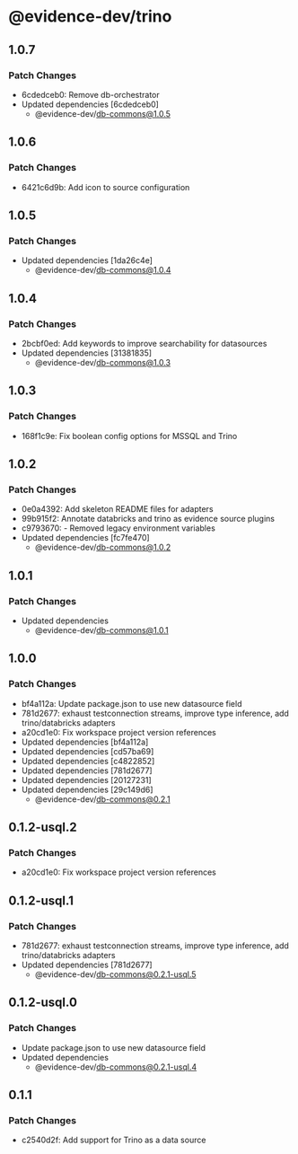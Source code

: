 # @evidence-dev/trino

## 1.0.7

### Patch Changes

- 6cdedceb0: Remove db-orchestrator
- Updated dependencies [6cdedceb0]
  - @evidence-dev/db-commons@1.0.5

## 1.0.6

### Patch Changes

- 6421c6d9b: Add icon to source configuration

## 1.0.5

### Patch Changes

- Updated dependencies [1da26c4e]
  - @evidence-dev/db-commons@1.0.4

## 1.0.4

### Patch Changes

- 2bcbf0ed: Add keywords to improve searchability for datasources
- Updated dependencies [31381835]
  - @evidence-dev/db-commons@1.0.3

## 1.0.3

### Patch Changes

- 168f1c9e: Fix boolean config options for MSSQL and Trino

## 1.0.2

### Patch Changes

- 0e0a4392: Add skeleton README files for adapters
- 99b915f2: Annotate databricks and trino as evidence source plugins
- c9793670: - Removed legacy environment variables
- Updated dependencies [fc7fe470]
  - @evidence-dev/db-commons@1.0.2

## 1.0.1

### Patch Changes

- Updated dependencies
  - @evidence-dev/db-commons@1.0.1

## 1.0.0

### Patch Changes

- bf4a112a: Update package.json to use new datasource field
- 781d2677: exhaust testconnection streams, improve type inference, add trino/databricks adapters
- a20cd1e0: Fix workspace project version references
- Updated dependencies [bf4a112a]
- Updated dependencies [cd57ba69]
- Updated dependencies [c4822852]
- Updated dependencies [781d2677]
- Updated dependencies [20127231]
- Updated dependencies [29c149d6]
  - @evidence-dev/db-commons@0.2.1

## 0.1.2-usql.2

### Patch Changes

- a20cd1e0: Fix workspace project version references

## 0.1.2-usql.1

### Patch Changes

- 781d2677: exhaust testconnection streams, improve type inference, add trino/databricks adapters
- Updated dependencies [781d2677]
  - @evidence-dev/db-commons@0.2.1-usql.5

## 0.1.2-usql.0

### Patch Changes

- Update package.json to use new datasource field
- Updated dependencies
  - @evidence-dev/db-commons@0.2.1-usql.4

## 0.1.1

### Patch Changes

- c2540d2f: Add support for Trino as a data source
